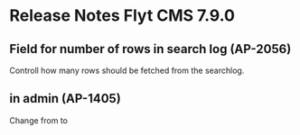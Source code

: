 # Release Notes Flyt CMS 7.9.0

## Field for number of rows in search log (AP-2056)
Controll how many rows should be fetched from the searchlog.

## <!DOCTYPE HTML> in admin (AP-1405)
Change from <!DOCTYPE HTML PUBLIC "-//W3C//DTD HTML 4.01 Transitional//EN" "http://www.w3.org/TR/html4/loose.dtd"> to <!DOCTYPE HTML>

